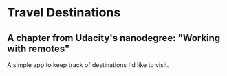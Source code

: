 # Travel Destinations
## A chapter from Udacity's nanodegree: "Working with remotes"

A simple app to keep track of destinations I'd like to visit.
